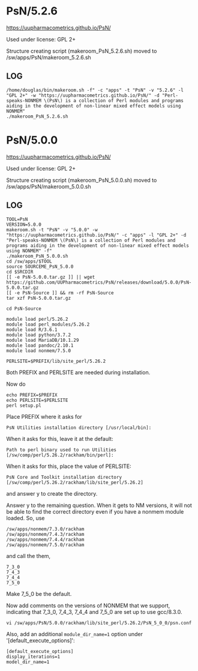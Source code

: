 PsN/5.2.6
========================

<https://uupharmacometrics.github.io/PsN/>

Used under license:
GPL 2+


Structure creating script (makeroom_PsN_5.2.6.sh) moved to /sw/apps/PsN/makeroom_5.2.6.sh

LOG
---

    /home/douglas/bin/makeroom.sh -f" -c "apps" -t "PsN" -v "5.2.6" -l "GPL 2+" -w "https://uupharmacometrics.github.io/PsN/" -d "Perl-speaks-NONMEM \(PsN\) is a collection of Perl modules and programs aiding in the development of non-linear mixed effect models using NONMEM"
    ./makeroom_PsN_5.2.6.sh
PsN/5.0.0
=========

<https://uupharmacometrics.github.io/PsN/>

Used under license:
GPL 2+

Structure creating script (makeroom_PsN_5.0.0.sh) moved to /sw/apps/PsN/makeroom_5.0.0.sh

LOG
---

    TOOL=PsN
    VERSION=5.0.0
    makeroom.sh -t "PsN" -v "5.0.0" -w "https://uupharmacometrics.github.io/PsN/" -c "apps" -l "GPL 2+" -d "Perl-speaks-NONMEM \(PsN\) is a collection of Perl modules and programs aiding in the development of non-linear mixed effect models using NONMEM" -f"
    ./makeroom_PsN_5.0.0.sh
    cd /sw/apps/$TOOL
    source SOURCEME_PsN_5.0.0
    cd $SRCDIR
    [[ -e PsN-5.0.0.tar.gz ]] || wget https://github.com/UUPharmacometrics/PsN/releases/download/5.0.0/PsN-5.0.0.tar.gz
    [[ -e PsN-Source ]] && rm -rf PsN-Source
    tar xzf PsN-5.0.0.tar.gz

    cd PsN-Source

    module load perl/5.26.2
    module load perl_modules/5.26.2
    module load R/3.6.1
    module load python/3.7.2
    module load MariaDB/10.1.29
    module load pandoc/2.10.1
    module load nonmem/7.5.0

    PERLSITE=$PREFIX/lib/site_perl/5.26.2

Both PREFIX and PERLSITE are needed during installation.

Now do

    echo PREFIX=$PREFIX
    echo PERLSITE=$PERLSITE
    perl setup.pl

Place PREFIX where it asks for

    PsN Utilities installation directory [/usr/local/bin]:

When it asks for this, leave it at the default:

    Path to perl binary used to run Utilities [/sw/comp/perl/5.26.2/rackham/bin/perl]:

When it asks for this, place the value of PERLSITE:

    PsN Core and Toolkit installation directory [/sw/comp/perl/5.26.2/rackham/lib/site_perl/5.26.2]

and answer y to create the directory.

Answer y to the remaining question.  When it gets to NM versions, it will not
be able to find the correct directory even if you have a nonmem module loaded.
So, use

    /sw/apps/nonmem/7.3.0/rackham
    /sw/apps/nonmem/7.4.3/rackham
    /sw/apps/nonmem/7.4.4/rackham
    /sw/apps/nonmem/7.5.0/rackham

and call the them,

    7_3_0
    7_4_3
    7_4_4
    7_5_0

Make 7_5_0 be the default.

Now add comments on the versions of NONMEM that we support, indicating that
7_3_0, 7_4_3, 7_4_4 and 7_5_0 are set up to use gcc/8.3.0.

    vi /sw/apps/PsN/5.0.0/rackham/lib/site_perl/5.26.2/PsN_5_0_0/psn.conf

Also, add an additional `module_dir_name=1` option under '[default_execute_options]':

    [default_execute_options]
    display_iterations=1
    model_dir_name=1


